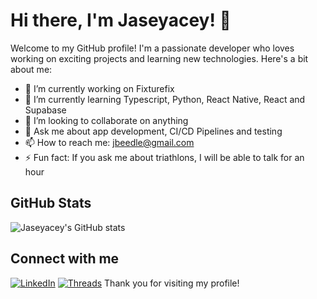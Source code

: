 # Hi there, I'm Jaseyacey! 👋

Welcome to my GitHub profile! I'm a passionate developer who loves working on exciting projects and learning new technologies. Here's a bit about me:

- 🔭 I’m currently working on Fixturefix
- 🌱 I’m currently learning Typescript, Python, React Native, React and Supabase
- 👯 I’m looking to collaborate on anything
- 💬 Ask me about app development, CI/CD Pipelines and testing
- 📫 How to reach me: jbeedle@gmail.com
- ⚡ Fun fact: If you ask me about triathlons, I will be able to talk for an hour

## GitHub Stats

![Jaseyacey's GitHub stats](https://github-readme-stats.vercel.app/api?username=Jaseyacey&show_icons=true&theme=radical)
## Connect with me

[![LinkedIn](https://img.shields.io/badge/LinkedIn-0077B5?style=for-the-badge&logo=linkedin&logoColor=white)](https://www.linkedin.com/in/jasonbeedle/)
[![Threads](https://img.shields.io/badge/Threads-1DA1F2?style=for-the-badge&logo=threads&logoColor=white)](https://www.threads.net/@jaseyacey)
Thank you for visiting my profile!
